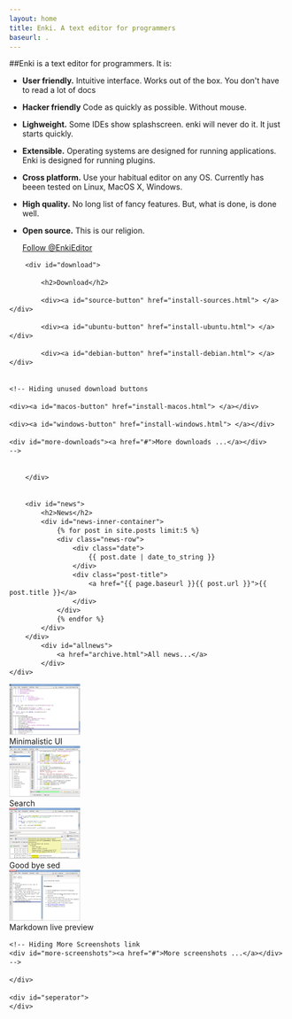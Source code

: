 ```yaml
---
layout: home
title: Enki. A text editor for programmers
baseurl: .
---
```


<div class="content-row-1" markdown="1">
##Enki is a text editor for programmers. It is:

* **User friendly.** Intuitive interface. Works out of the box. You don't have to read a lot of docs
* **Hacker friendly** Code as quickly as possible. Without mouse.
* **Lighweight.** Some IDEs show splashscreen. enki will never do it. It just starts quickly.
* **Extensible.** Operating systems are designed for running applications. Enki is designed for running plugins.
* **Cross platform.** Use your habitual editor on any OS. Currently has beeen tested on Linux, MacOS X, Windows.
* **High quality.** No long list of fancy features. But, what is done, is done well.
* **Open source.** This is our religion.

    <div id="social-buttons">
        <div id="twitter">
            <a href="https://twitter.com/EnkiEditor" class="twitter-follow-button" data-show-count="false" data-size="large" data-show-screen-name="false">Follow @EnkiEditor</a>
        </div>

    <!-- Hiding Facebook button
        <div id="facebook">
            <a href="http://www.facebook.com/sharer.php?u=http://enki-editor.org/"><img src="./img/facebook.png" title="Share enki editor on Facebook" alt="Share enki editor on Facebook"></a>
        </div>
        -->
    
    </div>
</div>

<div id="content-row-2">
    <div id="left-col">


        <div id="download">
            
            <h2>Download</h2>
            
            <div><a id="source-button" href="install-sources.html"> </a></div>
            
            <div><a id="ubuntu-button" href="install-ubuntu.html"> </a></div>

            <div><a id="debian-button" href="install-debian.html"> </a></div>

       
    <!-- Hiding unused download buttons

    <div><a id="macos-button" href="install-macos.html"> </a></div>

    <div><a id="windows-button" href="install-windows.html"> </a></div>

    <div id="more-downloads"><a href="#">More downloads ...</a></div>
    -->


        </div>
          

        <div id="news">
            <h2>News</h2>
            <div id="news-inner-container">
                {% for post in site.posts limit:5 %}
                <div class="news-row">
                    <div class="date">
                        {{ post.date | date_to_string }}
                    </div>
                    <div class="post-title">
                        <a href="{{ page.baseurl }}{{ post.url }}">{{ post.title }}</a>
                    </div>
                </div>
                {% endfor %}
            </div>
        </div>
            <div id="allnews">
                <a href="archive.html">All news...</a>
            </div>
    </div>


<div id="screenshot-container">
     <div class="screenshot-row">
       <div class="screenshot">
            <a href="screenshots/minimal.png" rel="lightbox[screenshots]" title="Minimalistic UI">
                <img src="screenshots/preview/minimal.png" class="fancy-border" /></a><br />
            Minimalistic UI
        </div>
        <div class="screenshot">
            <a href="screenshots/search.png" rel="lightbox[screenshots]" title="Search">
                <img src="screenshots/preview/search.png" class="fancy-border" /></a><br />
            Search
        </div>
    </div>
    <div class="screenshot-row">
        <div class="screenshot">
            <a href="screenshots/search-replace.png" rel="lightbox[screenshots]" title="Good bye sed">
                <img src="screenshots/preview/search-replace.png" class="fancy-border" /></a><br />
            Good bye sed
        </div>
        <div class="screenshot">
            <a href="screenshots/markdown-preview.png" rel="lightbox[screenshots]" title="Markdown live preview">
                <img src="screenshots/preview/markdown-preview.png" class="fancy-border" /></a><br />
            Markdown live preview
        </div>
    </div>
    
    <!-- Hiding More Screenshots link
    <div id="more-screenshots"><a href="#">More screenshots ...</a></div>
    -->
    
    </div>

    <div id="seperator">
    </div>

</div>